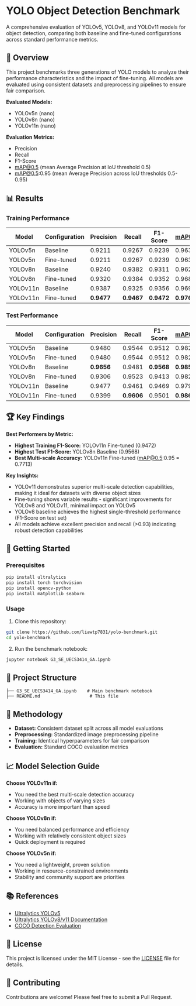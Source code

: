 # YOLO Object Detection Benchmark

A comprehensive evaluation of YOLOv5, YOLOv8, and YOLOv11 models for object detection, comparing both baseline and fine-tuned configurations across standard performance metrics.

## 🎯 Overview

This project benchmarks three generations of YOLO models to analyze their performance characteristics and the impact of fine-tuning. All models are evaluated using consistent datasets and preprocessing pipelines to ensure fair comparison.

**Evaluated Models:**
- YOLOv5n (nano)
- YOLOv8n (nano) 
- YOLOv11n (nano)

**Evaluation Metrics:**
- Precision
- Recall  
- F1-Score
- mAP@0.5 (mean Average Precision at IoU threshold 0.5)
- mAP@0.5:0.95 (mean Average Precision across IoU thresholds 0.5-0.95)

## 📊 Results

### Training Performance

| Model | Configuration | Precision | Recall | F1-Score | mAP@0.5 | mAP@0.5:0.95 |
|-------|--------------|-----------|---------|----------|---------|--------------|
| YOLOv5n | Baseline | 0.9211 | 0.9267 | 0.9239 | 0.9639 | 0.6811 |
| YOLOv5n | Fine-tuned | 0.9211 | 0.9267 | 0.9239 | 0.9638 | 0.6810 |
| YOLOv8n | Baseline | 0.9240 | 0.9382 | 0.9311 | 0.9628 | 0.7070 |
| YOLOv8n | Fine-tuned | 0.9320 | 0.9384 | 0.9352 | 0.9685 | 0.7140 |
| YOLOv11n | Baseline | 0.9387 | 0.9325 | 0.9356 | 0.9699 | 0.7434 |
| YOLOv11n | Fine-tuned | **0.9477** | **0.9467** | **0.9472** | **0.9761** | **0.7578** |

### Test Performance

| Model | Configuration | Precision | Recall | F1-Score | mAP@0.5 | mAP@0.5:0.95 |
|-------|--------------|-----------|---------|----------|---------|--------------|
| YOLOv5n | Baseline | 0.9480 | 0.9544 | 0.9512 | 0.9827 | 0.6969 |
| YOLOv5n | Fine-tuned | 0.9480 | 0.9544 | 0.9512 | 0.9827 | 0.6969 |
| YOLOv8n | Baseline | **0.9656** | 0.9481 | **0.9568** | **0.9858** | 0.7394 |
| YOLOv8n | Fine-tuned | 0.9306 | 0.9523 | 0.9413 | 0.9827 | 0.7285 |
| YOLOv11n | Baseline | 0.9477 | 0.9461 | 0.9469 | 0.9791 | 0.7605 |
| YOLOv11n | Fine-tuned | 0.9399 | **0.9606** | 0.9501 | **0.9861** | **0.7713** |

## 🏆 Key Findings

**Best Performers by Metric:**
- **Highest Training F1-Score:** YOLOv11n Fine-tuned (0.9472)
- **Highest Test F1-Score:** YOLOv8n Baseline (0.9568) 
- **Best Multi-scale Accuracy:** YOLOv11n Fine-tuned (mAP@0.5:0.95 = 0.7713)

**Key Insights:**
- YOLOv11 demonstrates superior multi-scale detection capabilities, making it ideal for datasets with diverse object sizes
- Fine-tuning shows variable results - significant improvements for YOLOv8 and YOLOv11, minimal impact on YOLOv5
- YOLOv8 baseline achieves the highest single-threshold performance (F1-Score on test set)
- All models achieve excellent precision and recall (>0.93) indicating robust detection capabilities

## 🚀 Getting Started

### Prerequisites

```bash
pip install ultralytics
pip install torch torchvision
pip install opencv-python
pip install matplotlib seaborn
```

### Usage

1. Clone this repository:
```bash
git clone https://github.com/liawtp7831/yolo-benchmark.git
cd yolo-benchmark
```

2. Run the benchmark notebook:
```bash
jupyter notebook G3_SE_UECS3414_GA.ipynb
```

## 📁 Project Structure

```
├── G3_SE_UECS3414_GA.ipynb    # Main benchmark notebook
├── README.md                   # This file
```

## 🔬 Methodology

- **Dataset:** Consistent dataset split across all model evaluations
- **Preprocessing:** Standardized image preprocessing pipeline
- **Training:** Identical hyperparameters for fair comparison
- **Evaluation:** Standard COCO evaluation metrics

## 📈 Model Selection Guide

**Choose YOLOv11n if:**
- You need the best multi-scale detection accuracy
- Working with objects of varying sizes
- Accuracy is more important than speed

**Choose YOLOv8n if:**
- You need balanced performance and efficiency  
- Working with relatively consistent object sizes
- Quick deployment is required

**Choose YOLOv5n if:**
- You need a lightweight, proven solution
- Working in resource-constrained environments
- Stability and community support are priorities

## 📚 References

- [Ultralytics YOLOv5](https://github.com/ultralytics/yolov5)
- [Ultralytics YOLOv8/v11 Documentation](https://docs.ultralytics.com/)
- [COCO Detection Evaluation](https://cocodataset.org/#detection-eval)

## 📄 License

This project is licensed under the MIT License - see the [LICENSE](LICENSE) file for details.

## 🤝 Contributing

Contributions are welcome! Please feel free to submit a Pull Request.
